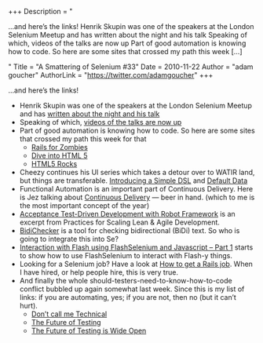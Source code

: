 +++
Description = "<p>…and here’s the links! Henrik Skupin was one of the speakers at the London Selenium Meetup and has written about the night and his talk Speaking of which, videos of the talks are now up Part of good automation is knowing how to code. So here are some sites that crossed my path this week […]</p>"
Title = "A Smattering of Selenium #33"
Date = 2010-11-22
Author = "adam goucher"
AuthorLink = "https://twitter.com/adamgoucher"
+++

<p>&#8230;and here&#8217;s the links!<br />
</p>
<ul>
<li>Henrik Skupin was one of the speakers at the London Selenium Meetup and has <a href="http://www.hskupin.info/2010/11/19/mozmill-crowd-talk-at-selenium-meetup-3-in-london/">written about the night and his talk</a></li>
<li>Speaking of which, <a href="http://www.youtube.com/user/londonselenium/">videos of the talks are now up</a></li>
<li>Part of good automation is knowing how to code. So here are some sites that crossed my path this week for that
<ul>
<li><a href="http://railsforzombies.org/">Rails for Zombies</a></li>
<li><a href="http://diveintohtml5.org/">Dive into HTML 5</a></li>
<li><a href="http://www.html5rocks.com/">HTML5 Rocks</a></li>
</ul>
</li>
<li>Cheezy continues his UI series which takes a detour over to WATIR land, but things are transferable. <a href="http://www.cheezyworld.com/2010/11/19/ui-tests-introducing-a-simple-dsl/">Introducing a Simple DSL</a> and <a href="http://www.cheezyworld.com/2010/11/21/ui-tests-default-dat/">Default Data</a></li>
<li>Functional Automation is an important part of Continuous Delivery. Here is Jez talking about <a href="http://carlfk.blip.tv/file/4397842">Continuous Delivery</a> &#8212; beer in hand. (which to me is the most important concept of the year)</li>
<li><a href="http://code.google.com/p/robotframework/wiki/ATDDWithRobotFrameworkArticle">Acceptance Test-Driven Development with Robot Framework</a> is an excerpt from Practices for Scaling Lean &amp; Agile Development.</li>
<li><a href="http://code.google.com/p/bidichecker/">BidiChecker</a> is a tool for checking bidirectional (BiDi) text. So who is going to integrate this into Se?</li>
<li><a href="http://blog.browsermob.com/2010/11/interaction-with-flash-using-flashselenium-and-javascript-part-1/">Interaction with Flash using FlashSelenium and Javascript – Part 1</a> starts to show how to use FlashSelenium to interact with Flash-y things.</li>
<li>Looking for a Selenium job? Have a look at <a href="http://www.ultrasaurus.com/sarahblog/2010/11/how-to-get-a-rails-job/">How to get a Rails job</a>. When I have hired, or help people hire, this is very true.</li>
<li>And finally the whole should-testers-need-to-know-how-to-code conflict bubbled up again somewhat last week. Since this is my list of links: if you are automating, yes; if you are not, then no (but it can&#8217;t hurt).
<ul>
<li><a href="http://a-sisyphean-task.blogspot.com/2010/11/dont-call-me-technical.html">Don&#8217;t call me Technical</a></li>
<li><a href="http://saucelabs.com/blog/index.php/2010/11/the-future-of-testing/">The Future of Testing</a></li>
<li><a href="http://blog.testyredhead.com/2010/11/18/the-future-of-testing-is-wide-open.aspx">The Future of Testing is Wide Open</a></li>
</ul>
</li>
</ul>

